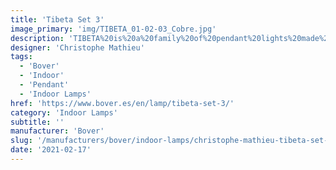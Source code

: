 ```yaml
---
title: 'Tibeta Set 3'
image_primary: 'img/TIBETA_01-02-03_Cobre.jpg'
description: 'TIBETA%20is%20a%20family%20of%20pendant%20lights%20made%20of%20a%20spun%20aluminum%20body.%20It%20is%20available%20in%20three%20different%20sizes%20and%20shapes%20which%20can%20be%20used%20either%A0individually%20or%20in%20groups%20of%20three%20or%20more%20units%20according%20to%20client%u2019s%20needs.%20Tibeta%20includes%20a%20LED%20module%20inside%2C%20which%20provides%20direct%20bottom%20light.'
designer: 'Christophe Mathieu'
tags:
  - 'Bover'
  - 'Indoor'
  - 'Pendant'
  - 'Indoor Lamps'
href: 'https://www.bover.es/en/lamp/tibeta-set-3/'
category: 'Indoor Lamps'
subtitle: ''
manufacturer: 'Bover'
slug: '/manufacturers/bover/indoor-lamps/christophe-mathieu-tibeta-set-3'
date: '2021-02-17'
---
```

